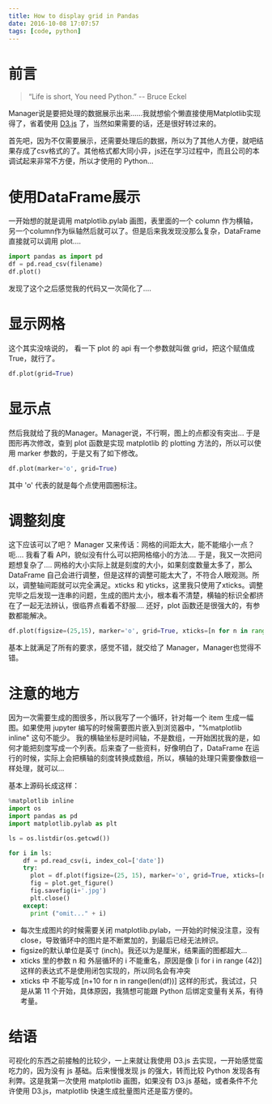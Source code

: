 ```yaml
---
title: How to display grid in Pandas
date: 2016-10-08 17:07:57
tags: [code, python]
---
```

# 前言

>“Life is short, You need Python.”
-- Bruce Eckel

Manager说是要把处理的数据展示出来......我就想偷个懒直接使用Matplotlib实现得了，省着使用 [D3.js](https://d3js.org/) 了，当然如果需要的话，还是很好转过来的。

首先吧，因为不仅需要展示，还需要处理后的数据，所以为了其他人方便，就吧结果存成了csv格式的了。其他格式都大同小异，js还在学习过程中，而且公司的本调试起来非常不方便，所以才使用的 Python...

# 使用DataFrame展示

 一开始想的就是调用 matplotlib.pylab 画图，表里面的一个 column 作为横轴，另一个column作为纵轴然后就可以了。但是后来我发现没那么复杂，DataFrame 直接就可以调用 plot....

```python
import pandas as import pd
df = pd.read_csv(filename)
df.plot()
```

发现了这个之后感觉我的代码又一次简化了....

# 显示网格

这个其实没啥说的， 看一下 plot 的 api 有一个参数就叫做 grid，把这个赋值成 True，就行了。

```python
df.plot(grid=True)
```

# 显示点

然后我就给了我的Manager。Manager说，不行啊，图上的点都没有突出...
于是图形再次修改，查到 plot 函数是实现 matplotlib 的 plotting 方法的，所以可以使用 marker 参数的，于是又有了如下修改。

```python
df.plot(marker='o', grid=True)
```

其中 'o' 代表的就是每个点使用圆圈标注。

# 调整刻度

这下应该可以了吧？ Manager 又来传话：网格的间距太大，能不能缩小一点？
呃.... 我看了看 API，貌似没有什么可以把网格缩小的方法....
于是，我又一次把问题想复杂了....
网格的大小实际上就是刻度的大小，如果刻度数量太多了，那么 DataFrame 自己会进行调整，但是这样的调整可能太大了，不符合人眼观测。所以，调整轴间距就可以完全满足。xticks 和 yticks，这里我只使用了xticks。调整完毕之后发现一连串的问题，生成的图片太小，根本看不清楚，横轴的标识全都挤在了一起无法辨认，很临界点看着不舒服....
还好，plot 函数还是很强大的，有参数都能解决。

```python
df.plot(figsize=(25,15), marker='o', grid=True, xticks=[n for n in range(0, len(df), 10)], rot=30)
```
基本上就满足了所有的要求，感觉不错，就交给了 Manager，Manager也觉得不错。

# 注意的地方

因为一次需要生成的图很多，所以我写了一个循环，针对每一个 item 生成一幅图。如果使用 jupyter 编写的时候需要图片嵌入到浏览器中，"%matplotlib inline" 这句不能少。
我的横轴坐标是时间轴，不是数组，一开始困扰我的是，如何才能把刻度写成一个列表。后来查了一些资料，好像明白了，DataFrame 在运行的时候，实际上会把横轴的刻度转换成数组，所以，横轴的处理只需要像数组一样处理，就可以...

基本上源码长成这样：

```python
%matplotlib inline
import os
import pandas as pd
import matplotlib.pylab as plt

ls = os.listdir(os.getcwd())

for i in ls:
    df = pd.read_csv(i, index_col=['date'])
    try:
      plot = df.plot(figsize=(25, 15), marker='o', grid=True, xticks=[n for n in range(0, len(df), 10)], rot=30)
      fig = plot.get_figure()
      fig.savefig(i+'.jpg')
      plt.close()
    except:
      print ("omit..." + i)

```

* 每次生成图片的时候需要关闭 matplotlib.pylab，一开始的时候没注意，没有 close，导致循环中的图片是不断累加的，到最后已经无法辨识。
* figsize的默认单位是英寸 (inch)。我还以为是厘米，结果画的图都超大...
* xticks 里的参数 n 和 外层循环的 i 不能重名，原因是像 [i for i in range (42)] 这样的表达式不是使用闭包实现的，所以同名会有冲突
* xticks 中 不能写成 [n+10 for n in range(len(df))] 这样的形式，我试过，只是从第 11 个开始，具体原因，我猜想可能跟 Python 后绑定变量有关系，有待考量。

# 结语
可视化的东西之前接触的比较少，一上来就让我使用 D3.js 去实现，一开始感觉蛮吃力的，因为没有 js 基础。后来慢慢发现 js 的强大，转而比较 Python 发现各有利弊。这是我第一次使用 matplotlib 画图，如果没有 D3.js 基础，或者条件不允许使用 D3.js，matplotlib 快速生成批量图片还是蛮方便的。
